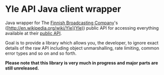# Yle API Java client wrapper

Java wrapper for The [Finnish Broadcasting Company](http://yle.fi/)'s ([http://en.wikipedia.org/wiki/Yle](Yle)) public 
API for accessing everything available at their [public API](http://developer.yle.fi/). 

Goal is to provide a library which allows you, the developer, to ignore exact details of the raw API including object
unmarshalling, rate limiting, common error types and so on and so forth.

**Please note that this library is very much in progress and major parts are still unreleased.**